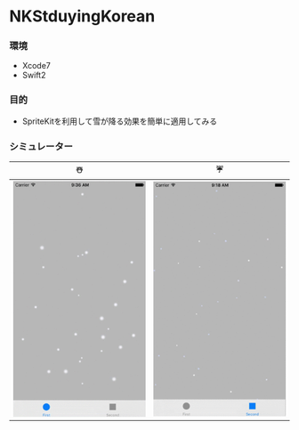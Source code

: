 # NKStduyingKorean

### 環境
- Xcode7
- Swift2

### 目的
- SpriteKitを利用して雪が降る効果を簡単に適用してみる

### シミュレーター

|☃️|☔️|
|:--:|:--:|
|![](https://github.com/Noodlekim/AppWithSpriteKit/blob/master/gif/snow.gif?raw=true)|![](https://github.com/Noodlekim/AppWithSpriteKit/blob/master/gif/rain.gif?raw=true)|
